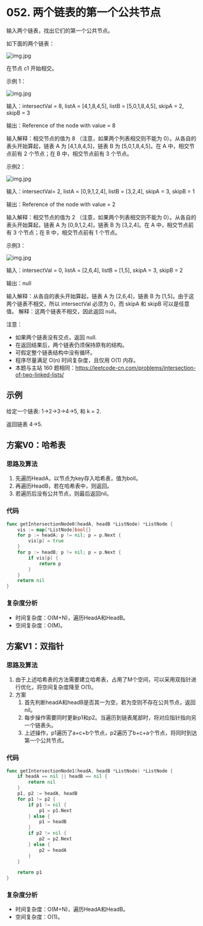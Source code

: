 # 052. 两个链表的第一个公共节点

输入两个链表，找出它们的第一个公共节点。

如下面的两个链表：

![img.jpg](https://assets.leetcode-cn.com/aliyun-lc-upload/uploads/2018/12/14/160_statement.png)

在节点 c1 开始相交。


示例 1：

![img.jpg](https://assets.leetcode.com/uploads/2018/12/13/160_example_1.png)

输入：intersectVal = 8, listA = [4,1,8,4,5], listB = [5,0,1,8,4,5], skipA = 2, skipB = 3

输出：Reference of the node with value = 8

输入解释：相交节点的值为 8 （注意，如果两个列表相交则不能为 0）。从各自的表头开始算起，链表 A 为 [4,1,8,4,5]，链表 B 为 [5,0,1,8,4,5]。在 A 中，相交节点前有 2 个节点；在 B 中，相交节点前有 3 个节点。


示例2：

![img.jpg](https://assets.leetcode.com/uploads/2018/12/13/160_example_2.png)

输入：intersectVal= 2, listA = [0,9,1,2,4], listB = [3,2,4], skipA = 3, skipB = 1

输出：Reference of the node with value = 2

输入解释：相交节点的值为 2 （注意，如果两个列表相交则不能为 0）。从各自的表头开始算起，链表 A 为 [0,9,1,2,4]，链表 B 为 [3,2,4]。在 A 中，相交节点前有 3 个节点；在 B 中，相交节点前有 1 个节点。

示例3：

![img.jpg](https://assets.leetcode.com/uploads/2018/12/13/160_example_3.png)

输入：intersectVal = 0, listA = [2,6,4], listB = [1,5], skipA = 3, skipB = 2

输出：null

输入解释：从各自的表头开始算起，链表 A 为 [2,6,4]，链表 B 为 [1,5]。由于这两个链表不相交，所以 intersectVal 必须为 0，而 skipA 和 skipB 可以是任意值。
解释：这两个链表不相交，因此返回 null。

注意：

- 如果两个链表没有交点，返回 null.
- 在返回结果后，两个链表仍须保持原有的结构。
- 可假定整个链表结构中没有循环。
- 程序尽量满足 O(n) 时间复杂度，且仅用 O(1) 内存。
- 本题与主站 160 题相同：https://leetcode-cn.com/problems/intersection-of-two-linked-lists/

## 示例

给定一个链表: 1->2->3->4->5, 和 k = 2.

返回链表 4->5.

## 方案V0：哈希表

### 思路及算法

1. 先遍历HeadA，以节点为key存入哈希表，值为boll。
2. 再遍历HeadB，若在哈希表中，则返回。
3. 若遍历后没有公共节点，则最后返回nil。

### 代码

```go
func getIntersectionNode0(headA, headB *ListNode) *ListNode {
	vis := map[*ListNode]bool{}
	for p := headA; p != nil; p = p.Next {
		vis[p] = true
	}
	for p := headB; p != nil; p = p.Next {
		if vis[p] {
			return p
		}
	}
	return nil
}
```

### 复杂度分析

- 时间复杂度：O(M+N)，遍历HeadA和HeadB。
- 空间复杂度：O(M)。

## 方案V1：双指针

### 思路及算法

1. 由于上述哈希表的方法需要建立哈希表，占用了M个空间，可以采用双指针进行优化，将空间复杂度降至 O(1)。
2. 方案
   1. 首先判断headA和headB是否其一为空，若为空则不存在公共节点，返回nil。
   2. 每步操作需要同时更新p1和p2。当遍历到链表尾部时，将对应指针指向另一个链表头。
   3. 上述操作，p1遍历了a+c+b个节点，p2遍历了b+c+a个节点，将同时到达第一个公共节点。

### 代码

```go
func getIntersectionNode1(headA, headB *ListNode) *ListNode {
	if headA == nil || headB == nil {
		return nil
	}
	p1, p2 := headA, headB
	for p1 != p2 {
		if p1 != nil {
			p1 = p1.Next
		} else {
			p1 = headB
		}
		if p2 != nil {
			p2 = p2.Next
		} else {
			p2 = headA
		}
	}

	return p1
}
```

### 复杂度分析

- 时间复杂度：O(M+N)，遍历HeadA和HeadB。
- 空间复杂度：O(1)。
